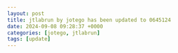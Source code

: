 ```yaml
---
layout: post
title: jtlabrun by jotego has been updated to 0645124
date: 2024-09-08 09:28:37 +0000
categories: [jotego, jtlabrun]
tags: [update]
---
```


